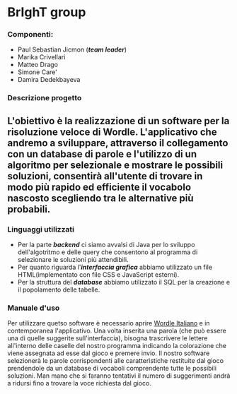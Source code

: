 # BrIghT group
### Componenti:
- Paul Sebastian Jicmon (**_team leader_**)
- Marika Crivellari
- Matteo Drago
- Simone Care'
- Damira Dedekbayeva

### Descrizione progetto

L'obiettivo è la realizzazione di un software per la risoluzione veloce di Wordle.
L'applicativo che andremo a sviluppare, attraverso il collegamento con un database di parole e l'utilizzo di un algoritmo per selezionale e mostrare le possibili soluzioni, consentirà all'utente di trovare in modo più rapido ed efficiente il vocabolo nascosto scegliendo tra le alternative più probabili.
-------------------------------------------------------------------------

### Linguaggi utilizzati
* Per la parte **_backend_** ci siamo avvalsi di Java per lo sviluppo dell'algotritmo e delle query che consentono al programma di selezionare le soluzioni più attendibili.
* Per quanto riguarda l'**_interfaccia grafica_** abbiamo utilizzato un file HTML(implementato con file CSS e JavaScript esterni).
* Per la struttura del **_database_** abbiamo utilizzato il SQL per la creazione e il popolamento delle tabelle.

### Manuale d'uso
Per utilizzare quetso software è necessario aprire [Wordle Italiano](https://wordleitaliano.com/) e in contemporanea l'applicativo. Una volta inserita una parola (che può essere una di quelle suggerite sull'interfaccia), bisogna trascrivere le lettere all'interno delle caselle del nostro programma indicando la colorazione che viene assegnata ad esse dal gioco e premere invio.
Il nostro software selezionerà le parole corrispondenti alle caratteristiche restituite dal gioco prendendole da un database di vocaboli comprendente tutte le possibili soluzioni. Man mano che si faranno tentativi il numero di suggerimenti andrà a ridursi fino a trovare la voce richiesta dal gioco. 


